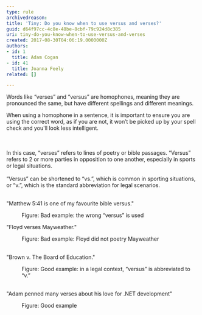 ```yaml
---
type: rule
archivedreason: 
title: 'Tiny: Do you know when to use versus and verses?'
guid: d64f97cc-4c8e-48be-8cbf-79c924d8c385
uri: tiny-do-you-know-when-to-use-versus-and-verses
created: 2017-08-30T04:06:19.0000000Z
authors:
- id: 1
  title: Adam Cogan
- id: 41
  title: Joanna Feely
related: []

---
```



<p>​​​​​Words like “verses” and “versus” are homophones, meaning they are pronounced the same, but have different spellings and different meanings.<br></p><p>When using a homophone in a sentence, it is important to ensure you are using the correct word, as if you are not, it won’t be picked up by your spell check and you'll look less intelligent.<br></p>
<br><excerpt class='endintro'></excerpt><br>
​In this case, “verses” refers to lines of poetry or bible
passages. “Versus” refers to 2 or more parties in opposition to one another,
especially in sports or legal situations.<div><br></div><div>“Versus” can be shortened to “vs.”, which is common in
sporting situations, or “v.”, which is the standard abbreviation for legal
scenarios. &#160;</div><div><br></div><div><p class="ssw15-rteElement-GreyBox">&quot;Matthew 5&#58;41 is one of my favourite bible versus.&quot;<br></p><dd class="ssw15-rteElement-FigureBad">Figure&#58;&#160;Bad example&#58; the wrong “versus” is used<br></dd></div><div><p class="ssw15-rteElement-GreyBox">&quot;Floyd verses Mayweather.&quot;<br></p><dd class="ssw15-rteElement-FigureBad">
Figure&#58;&#160;Bad example&#58; Floyd did not poetry
Mayweather </dd><dd><br></dd><p class="ssw15-rteElement-GreyBox">&quot;Brown v. The Board of Education.&quot;<br></p><dd class="ssw15-rteElement-FigureGood">
Figure&#58;&#160;Good example&#58; in a legal context, “versus”
is abbreviated to “v.”<br></dd><dd><br></dd><p class="ssw15-rteElement-GreyBox">&quot;Adam penned many verses about his lo​ve for .NET development&quot;<br></p><dd class="ssw15-rteElement-FigureGood">
Figure&#58; Good example​<br></dd><p>​<br></p></div>



